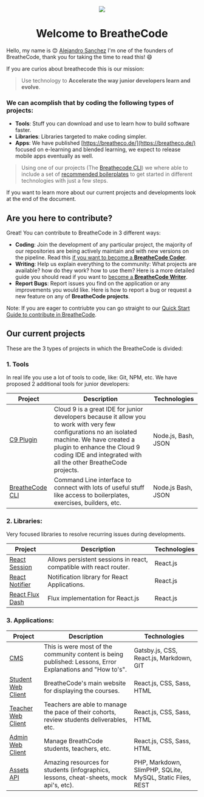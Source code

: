 <p align="center"><img src="https://assets.breatheco.de/apis/img/images.php?blob&random&cat=icon&tags=breathecode,128"></p>
<h1 align="center"> Welcome to BreatheCode </h1>

Hello, my name is :blush: [Alejandro Sanchez](https://alesanchezr.com) I'm one of the founders of BreatheCode, thank you for taking the time to read this!  :smile:

If you are curios about breathecode this is our mission:

> Use technology to **Accelerate the way junior developers learn and evolve**.

### We can acomplish that by coding the following types of projects:
- **Tools**: Stuff you can download and use to learn how to build software faster.
- **Libraries**: Libraries targeted to make coding simpler.
- **Apps**: We have published [https://breatheco.de/](https://breatheco.de/) focused on e-learning and blended learning, we expect to release mobile apps eventually as well.

> Using one of our projects (The [Breathecode CLI](https://github.com/breatheco-de/breathecode-cli)) we where able to include a set of [recommended boilerplates](https://github.com/breatheco-de/breathecode-cli/blob/master/boilerplates.json) to get started in different technologies with just a few steps.

If you want to learn more about our current projects and developments look at the end of the document.

## Are you here to contribute?

Great! You can contribute to BreatheCode in 3 different ways:
- **Coding**: Join the development of any particular project, the majority of our repositories are being actively maintain and with new versions on the pipeline. Read this [if you want to become a **BreatheCode Coder**](#).
- **Writing**: Help us explain everything to the community: What projects are available? how do they work? how to use them? Here is a more detailed guide you should read if you want to [become a **BreatheCode Writer**](#).
- **Report Bugs**: Report issues you find on the application or any improvements you would like. Here is how to report a bug or request a new feature on any of **BreatheCode projects**.

Note: If you are eager to contriubte you can go straight to our [Quick Start Guide to contribute in BreatheCode](https://github.com/breatheco-de/main-documentation/blob/master/QUICK_START.md).

## Our current projects

These are the 3 types of projects in which the BreatheCode is divided:

### 1. Tools
In real life you use a lot of tools to code, like: Git, NPM, etc. We have proposed 2 additional tools for junior developers:

 | Project 		| Description | Technologies |
 | ---------- 	| -------------- | ---------------- |
 | [C9 Plugin](https://github.com/breatheco-de/c9-plugin) | Cloud 9 is a great IDE for junior developers because it allow you to work with very few configurations no an isolated machine. We have created a plugin to enhance the Cloud 9 coding IDE and integrated with all the other BreatheCode projects. | Node.js, Bash, JSON |
| [BreatheCode CLI](https://github.com/breatheco-de/breathecode-cli) | Command Line interface to connect with lots of useful stuff like access to boilerplates, exercises, builders, etc. | Node.js Bash, JSON |

### 2. Libraries:
Very focused libraries to resolve recurring issues during developments.

| Project 		| Description | Technologies |
| ---------- 	| -------------- | ---------------- |
|[React Session](https://github.com/breatheco-de/react-session) | Allows persistent sessions in react, compatible with react router. | React.js |
| [React Notifier](https://github.com/breatheco-de/react-notifier) | Notification library for React Applications. | React.js |
| [React Flux Dash](https://github.com/4GeeksAcademy/react-flux-dash) | Flux implementation for React.js | React.js |

### 3. Applications:

| Project 		| Description | Technologies |
| ---------- 	| -------------- | ---------------- |
| [CMS](https://github.com/breatheco-de/desktop-client) | This is were most of the community content is being published: Lessons, Error Explanations and "How to's". | Gatsby.js, CSS, React.js, Markdown, GIT |
| [Student Web Client](https://github.com/breatheco-de/desktop-client) | BreatheCode's main website for displaying the courses. | React.js, CSS, Sass, HTML |
| [Teacher Web Client](https://github.com/breatheco-de/teacher-client) | Teachers are able to manage the pace of their cohorts, review students deliverables, etc. | React.js, CSS, Sass, HTML |
 | [Admin Web Client](https://github.com/breatheco-de/admin-client) | Manage BreathCode students, teachers, etc. | React.js, CSS, Sass, HTML |
| [Assets API](https://assets.breatheco.de) | Amazing resources for students (infographics, lessons, cheat-sheets, mock api's, etc). | PHP, Markdown, SlimPHP, SQLite, MySQL, Static Files, REST |
<!--stackedit_data:
eyJoaXN0b3J5IjpbLTE5OTQyMjk0MjUsODgzODU5OTI4LDIwOT
A5NDc3MzksLTg4NDMwNzg3LC0yMDc5ODk4MTQxLDkyNDA0NDY5
LC0xODAwNTg2OTQwLC0xMzY0MTE0NjcxLDE1MTQxMjQ1MTAsMT
U1NzQ1Njc3MSwxODY4MTUzNTgwLDE2NzY4NDI1OTgsMTI3Mzc0
MjY5MCwtMTc4MDMzODU0OCwtMTk4Nzk0NTgzMCwtMTM5MzM0Mj
YyNSwtMTMxMTg3ODAzNyw1MDY0MjE4NTcsLTEwOTIyOTA0Njgs
MjAxNDUyNjUwOV19
-->